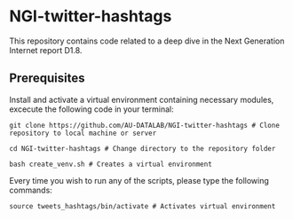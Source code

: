 # NGI-twitter-hashtags
This repository contains code related to a deep dive in the Next Generation Internet report D1.8.

## Prerequisites
Install and activate a virtual environment containing necessary modules, excecute the following code in your terminal:

```
git clone https://github.com/AU-DATALAB/NGI-twitter-hashtags # Clone repository to local machine or server

cd NGI-twitter-hashtags # Change directory to the repository folder

bash create_venv.sh # Creates a virtual environment
```

Every time you wish to run any of the scripts, please type the following commands:

```
source tweets_hashtags/bin/activate # Activates virtual environment
```

